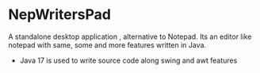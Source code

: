 # NepWritersPad
A standalone desktop application , alternative to Notepad. Its an editor like notepad with same, some and more features written in Java.
- Java 17 is used to write source code along swing and awt features
